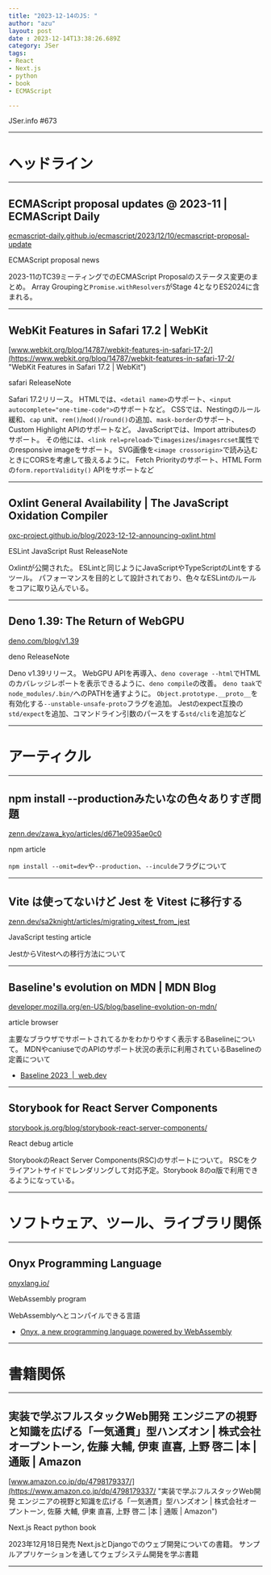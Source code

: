 ```yaml
---
title: "2023-12-14のJS: "
author: "azu"
layout: post
date : 2023-12-14T13:38:26.689Z
category: JSer
tags:
- React
- Next.js
- python
- book
- ECMAScript

---
```


JSer.info #673

----

<h1 class="site-genre">ヘッドライン</h1>

----

## ECMAScript proposal updates @ 2023-11 | ECMAScript Daily
[ecmascript-daily.github.io/ecmascript/2023/12/10/ecmascript-proposal-update](https://ecmascript-daily.github.io/ecmascript/2023/12/10/ecmascript-proposal-update "ECMAScript proposal updates @ 2023-11 | ECMAScript Daily")
<p class="jser-tags jser-tag-icon"><span class="jser-tag">ECMAScript</span> <span class="jser-tag">proposal</span> <span class="jser-tag">news</span></p>

2023-11のTC39ミーティングでのECMAScript Proposalのステータス変更のまとめ。
Array Groupingと`Promise.withResolvers`がStage 4となりES2024に含まれる。


----

## WebKit Features in Safari 17.2 | WebKit
[www.webkit.org/blog/14787/webkit-features-in-safari-17-2/](https://www.webkit.org/blog/14787/webkit-features-in-safari-17-2/ "WebKit Features in Safari 17.2 | WebKit")
<p class="jser-tags jser-tag-icon"><span class="jser-tag">safari</span> <span class="jser-tag">ReleaseNote</span></p>

Safari 17.2リリース。
HTMLでは、`<detail name>`のサポート、`<input autocomplete="one-time-code">`のサポートなど。
CSSでは、Nestingのルール緩和、`cap` unit、`rem()`/`mod()`/`round()`の追加、`mask-border`のサポート、Custom Highlight APIのサポートなど。
JavaScriptでは、Import attributesのサポート。
その他には、`<link rel=preload>`で`imagesizes`/`imagesrcset`属性でのresponsive imageをサポート。
SVG画像を`<image crossorigin>`で読み込むときにCORSを考慮して扱えるように。
Fetch Priorityのサポート、HTML Formの`form.reportValidity()` APIをサポートなど


----

## Oxlint General Availability | The JavaScript Oxidation Compiler
[oxc-project.github.io/blog/2023-12-12-announcing-oxlint.html](https://oxc-project.github.io/blog/2023-12-12-announcing-oxlint.html "Oxlint General Availability | The JavaScript Oxidation Compiler")
<p class="jser-tags jser-tag-icon"><span class="jser-tag">ESLint</span> <span class="jser-tag">JavaScript</span> <span class="jser-tag">Rust</span> <span class="jser-tag">ReleaseNote</span></p>

Oxlintが公開された。
ESLintと同じようにJavaScriptやTypeScriptのLintをするツール。
パフォーマンスを目的として設計されており、色々なESLintのルールをコアに取り込んでいる。


----

## Deno 1.39: The Return of WebGPU
[deno.com/blog/v1.39](https://deno.com/blog/v1.39 "Deno 1.39: The Return of WebGPU")
<p class="jser-tags jser-tag-icon"><span class="jser-tag">deno</span> <span class="jser-tag">ReleaseNote</span></p>

Deno v1.39リリース。
WebGPU APIを再導入、`deno coverage --html`でHTMLのカバレッジレポートを表示できるように、`deno compile`の改善。
`deno taak`で`node_modules/.bin/`へのPATHを通すように。
`Object.prototype.__proto__`を有効化する`--unstable-unsafe-proto`フラグを追加。
Jestのexpect互換の`std/expect`を追加、コマンドライン引数のパースをする`std/cli`を追加など


----
<h1 class="site-genre">アーティクル</h1>

----

## npm install --productionみたいなの色々ありすぎ問題
[zenn.dev/zawa\_kyo/articles/d671e0935ae0c0](https://zenn.dev/zawa_kyo/articles/d671e0935ae0c0 "npm install --productionみたいなの色々ありすぎ問題")
<p class="jser-tags jser-tag-icon"><span class="jser-tag">npm</span> <span class="jser-tag">article</span></p>

`npm install --omit=dev`や`--production`、`--inculde`フラグについて


----

## Vite は使ってないけど Jest を Vitest に移行する
[zenn.dev/sa2knight/articles/migrating\_vitest\_from\_jest](https://zenn.dev/sa2knight/articles/migrating_vitest_from_jest "Vite は使ってないけど Jest を Vitest に移行する")
<p class="jser-tags jser-tag-icon"><span class="jser-tag">JavaScript</span> <span class="jser-tag">testing</span> <span class="jser-tag">article</span></p>

JestからVitestへの移行方法について


----

## Baseline&#039;s evolution on MDN | MDN Blog
[developer.mozilla.org/en-US/blog/baseline-evolution-on-mdn/](https://developer.mozilla.org/en-US/blog/baseline-evolution-on-mdn/ "Baseline&#039;s evolution on MDN | MDN Blog")
<p class="jser-tags jser-tag-icon"><span class="jser-tag">article</span> <span class="jser-tag">browser</span></p>

主要なブラウザでサポートされてるかをわかりやすく表示するBaselineについて。
MDNやcaniuseでのAPIのサポート状況の表示に利用されているBaselineの定義について

- [Baseline 2023  |  web.dev](https://web.dev/blog/baseline2023?hl=en "Baseline 2023  |  web.dev")

----

## Storybook for React Server Components
[storybook.js.org/blog/storybook-react-server-components/](https://storybook.js.org/blog/storybook-react-server-components/ "Storybook for React Server Components")
<p class="jser-tags jser-tag-icon"><span class="jser-tag">React</span> <span class="jser-tag">debug</span> <span class="jser-tag">article</span></p>

StorybookのReact Server Components(RSC)のサポートについて。
RSCをクライアントサイドでレンダリングして対応予定。Storybook 8のα版で利用できるようになっている。


----
<h1 class="site-genre">ソフトウェア、ツール、ライブラリ関係</h1>

----

## Onyx Programming Language
[onyxlang.io/](https://onyxlang.io/ "Onyx Programming Language")
<p class="jser-tags jser-tag-icon"><span class="jser-tag">WebAssembly</span> <span class="jser-tag">program</span></p>

WebAssemblyへとコンパイルできる言語

- [Onyx, a new programming language powered by WebAssembly](https://wasmer.io/posts/onyxlang-powered-by-wasmer "Onyx, a new programming language powered by WebAssembly")

----
<h1 class="site-genre">書籍関係</h1>

----

## 実装で学ぶフルスタックWeb開発 エンジニアの視野と知識を広げる「一気通貫」型ハンズオン | 株式会社オープントーン, 佐藤 大輔, 伊東 直喜, 上野 啓二 |本 | 通販 | Amazon
[www.amazon.co.jp/dp/4798179337/](https://www.amazon.co.jp/dp/4798179337/ "実装で学ぶフルスタックWeb開発 エンジニアの視野と知識を広げる「一気通貫」型ハンズオン | 株式会社オープントーン, 佐藤 大輔, 伊東 直喜, 上野 啓二 |本 | 通販 | Amazon")
<p class="jser-tags jser-tag-icon"><span class="jser-tag">Next.js</span> <span class="jser-tag">React</span> <span class="jser-tag">python</span> <span class="jser-tag">book</span></p>

2023年12月18日発売
Next.jsとDjangoでのウェブ開発についての書籍。
サンプルアプリケーションを通してウェブシステム開発を学ぶ書籍


----
